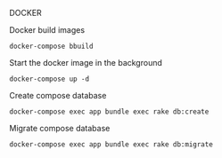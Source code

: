 DOCKER

Docker build images

``` docker-compose bbuild ```

Start the docker image in the background

``` docker-compose up -d ```

Create compose database

``` docker-compose exec app bundle exec rake db:create ```

Migrate compose database

```docker-compose exec app bundle exec rake db:migrate ```